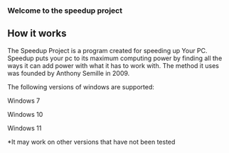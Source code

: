 
### Welcome to the speedup project

## How it works

The Speedup Project is a program created for speeding up Your PC. Speedup puts your pc to its maximum computing power by finding all the ways it can add power with what it has to work with. 
The method it uses was founded by Anthony Semille in 2009.

The following versions of windows are supported:

Windows 7

Windows 10

Windows 11


*It may work on other versions that have not been tested


